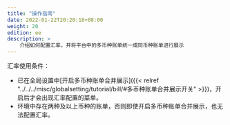 ```yaml
---
title: "操作指南"
date: 2022-01-22T20:20:18+08:00
weight: 20
edition: ee
description: >
    介绍如何配置汇率，并将平台中的多币种账单统一成同币种账单进行展示
---
```


汇率使用条件：

- 已在全局设置中[开启多币种账单合并展示]({{< relref "../../../misc/globalsetting/tutorial/bill/#多币种账单合并展示开关" >}})，开启后才会出现汇率配置的菜单。
- 环境中存在两种及以上币种的账单，否则即使开启多币种账单合并展示，也无法配置汇率。
